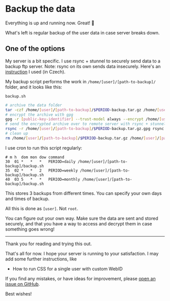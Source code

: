 # Backup the data

Everything is up and running now. Great! :tada:

What's left is regular backup of the user data in case server breaks down.

## One of the options

My server is a bit specific. I use rsync + stunnel to securely send data to a backup ftp server. Note: rsync on its own sends data insecurely. Here's an [instruction](https://help.wedos.cz/navody/wedos-disk/wedos-disk-sifrovane-pripojeni-pres-rsync/) I used (in Czech).

My backup script performs the work in `/home/[user]/[path-to-backup]/` folder, and it looks like this:

`backup.sh`

```sh
# archive the data folder
tar -czf /home/[user]/[path-to-backup]/$PERIOD-backup.tar.gz /home/[user]/www/[projectname]/data/
# encrypt the archive with gpg
gpg -r [public-key-identifier] --trust-model always --encrypt /home/[user]/[path-to-backup]/$PERIOD-backup.tar.gz
# send the encrypted archive over to remote server with rsync + stunnel
rsync -r /home/[user]/[path-to-backup]/$PERIOD-backup.tar.gz.gpg rsync://s21445@localhost/s21445/[path-to-remote-backup]/ --password-file=[/path/to/password-file.pass]
# clean up
rm /home/[user]/[path-to-backup]/$PERIOD-backup.tar.gz /home/[user]/[path-to-backup]/$PERIOD-backup.tar.gz.gpg
```

I use cron to run this script regularly:

```cron
# m h  dom mon dow command
30  01 *   *   *   PERIOD=daily /home/[user]/[path-to-backup]/backup.sh
35  02 *   *   2   PERIOD=weekly /home/[user]/[path-to-backup]/backup.sh
40  03 5   *   *   PERIOD=monthly /home/[user]/[path-to-backup]/backup.sh
```

This stores 3 backups from different times. You can specify your own days and times of backup.

All this is done as `[user]`. Not `root`.

You can figure out your own way. Make sure the data are sent and stored securely, and that you have a way to access and decrypt them in case something goes wrong!

---

Thank you for reading and trying this out.

That's all for now. I hope your server is running to your satisfaction. I may add some further instructions, like

- How to run CSS for a single user with custom WebID

If you find any mistakes, or have ideas for improvement, please [open an issue on GitHub](https://github.com/mrkvon/css-setup/issues).

Best wishes!

<!--[Bonus: How to run CSS for a single user with custom WebID](custom-webid.md)-->

<!--[Bonus: Migration from CSS v6 to v7](migrate-css.md)-->
